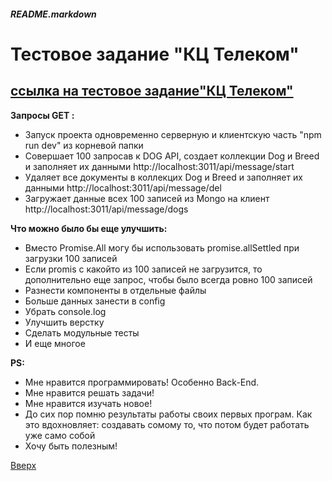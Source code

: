 <a id="anchor"></a>
##### README.markdown

# Тестовое задание "КЦ Телеком"

## [ссылка на тестовое задание"КЦ Телеком"](https://docs.google.com/document/d/1dZdYZEkzbj6RVaXYup-xPZM4daYuTsmsu2JUuCRc9Uw/edit)


**Запросы GET :**
* Запуск проекта одновременно серверную и клиентскую часть "npm run dev" из корневой папки
* Совершает 100 запросав к DOG API, создает коллекции  Dog и Breed и заполняет их данными
http://localhost:3011/api/message/start
* Удаляет все документы в   коллекцих  Dog и Breed и заполняет их данными http://localhost:3011/api/message/del
* Загружает данные всех  100 записей из Mongo на клиент http://localhost:3011/api/message/dogs

**Что можно было бы еще улучшить:**

* Вместо Promise.All могу бы использовать promise.allSettled при загрузки 100 записей
* Если promis  с какойто из 100 записей не загрузится, то дополнительно еще запрос, чтобы было всегда ровно 100 записей
* Разнести компоненты в отдельные файлы
* Больше данных занести в config
* Убрать console.log
* Улучшить верстку
* Сделать модульные тесты
* И еще многое

**PS:**

* Мне нравится программировать! Особенно Back-End.
* Мне нравится решать задачи!
* Мне нравится изучать новое!
* До сих пор помню результаты работы своих первых програм. Как это вдохновляет: создавать сомому то, что потом будет работать уже само собой
* Хочу быть полезным!

[Вверх](#anchor)

